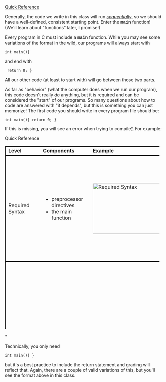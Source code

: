 <a href="#Quick Reference">Quick Reference</a>
<p>Generally, the code we write in this class will run <a href="https://www.dictionary.com/browse/sequentially"><i>sequentially</i></a>, so we should have a well-defined, consistent starting point. Enter the <strong><span style="font-family: 'courier new', courier;">main</span></strong> function! (We'll learn about "functions" later, I promise!)</p>

<p>Every program in C must include a <strong><span style="font-family: 'courier new', courier;">main</span></strong> function. While you may see some variations of the format in the wild, our programs will always start with</p>

<code>int main(){</code>

<p>and end with</p>

<code>   return 0;
}</code>

<p>All our other code (at least to start with) will go between those two parts.</p>

<p>As far as "behavior" (what the computer does when we run our program), this code doesn't really <i>do</i> anything, but it is required and can be considered the "start" of our programs. So many questions about how to code are answered with "it depends", but this is something you can just memorize! The first code you should write in every program file should be:</p>

<code>int main(){
    return 0;
}</code>

<p>If this is missing, you will see an error when trying to compile<a href="#*">*</a>. For example: </p>

<a name="Quick Reference">Quick Reference</a>
<table style="border-collapse: collapse; width: 97.9535%; border-style: none; height: 587px;" border="1">
    <tbody>
        <tr style="height: 28px; border-style: groove;">
            <td style="width: 10%; border-style: none; height: 28px;"><strong>Level</strong></td>
            <td style="width: 15%; border-style: none; height: 28px;"><strong>Components</strong></td>
            <td style="width: 16.6508%; border-style: none; height: 28px;"><strong>Example</strong></td>
            <td style="width: 16.6508%; border-style: none;"><strong>Explanation</strong></td>
        </tr>
        <tr style="height: 203px; border-style: groove;">
            <td style="width: 10%; border-style: none; height: 203px;">Required Syntax</td>
            <td style="width: 15%; border-style: none; height: 203px;">
                <ul style="list-style-type: disc;">
                    <li>preprocessor directives</li>
                    <li>the main function</li>
                </ul>
            </td>
            <td style="width: 16.6508%; border-style: none; height: 203px;"><img src="https://webcampus.unr.edu/courses/109022/files/12923823/preview" alt="Required Syntax" width="277" height="162" data-api-endpoint="https://webcampus.unr.edu/api/v1/courses/109022/files/12923823" data-api-returntype="File" /></td>
            <td style="width: 16.6508%; border-style: none;">
                <ul>
                    <li>If you don't include the correct library for functions you call but don't write, there will be a compiler error.</li>
                    <li>All programs must have exactly one main function to compile and run.</li>
                </ul>
            </td>
        </tr>
        <tr style="height: 356px; border-style: groove;">
            <td style="width: 10%; border-style: none; height: 356px;">Conventions</td>
            <td style="width: 15%; border-style: none; height: 356px;">
                <ul>
                    <li>preprocessor directives
                        <ul>
                            <li><strong style="font-family: inherit; font-size: 1rem;">including "macros"</strong></li>
                        </ul>
                    </li>
                    <li>the main function
                        <ul>
                            <li><strong style="font-family: inherit; font-size: 1rem;"><span style="font-family: 'courier new', courier;">return 0;</span> statement at the end</strong></li>
                        </ul>
                    </li>
                </ul>
            </td>
            <td style="width: 16.6508%; border-style: none; height: 356px;"><img src="https://webcampus.unr.edu/courses/109022/files/12923826/preview" alt="Conventions" width="277" height="168" data-api-endpoint="https://webcampus.unr.edu/api/v1/courses/109022/files/12923826" data-api-returntype="File" /></td>
            <td style="width: 16.6508%; border-style: none;">
                <ul>
                    <li>Macros are like labels which make values in your code easier to read
                        <ul>
                            <li>a variable is not the right tool since the value doesn't change</li>
                            <li>use all caps so you can tell the difference!</li>
                        </ul>
                    </li>
                    <li>The <strong style="font-family: inherit; font-size: 1rem;"><span style="font-family: 'courier new', courier;">return 0;</span></strong> statement tells the operating system that the program finished running without issues.</li>
                </ul>
            </td>
        </tr>
        <tr style="border-style: groove;">
            <td style="width: 10%; border-style: none;">Best Practices</td>
            <td style="width: 15%; border-style: none;">
                <ul>
                    <li><strong>header comments</strong></li>
                    <li>preprocessor directives
                        <ul>
                            <li><strong style="font-family: inherit; font-size: 1rem;">only include libraries that are used in that program</strong></li>
                            <li>including "macros"</li>
                        </ul>
                    </li>
                    <li>the main function
                        <ul>
                            <li><strong>consistent indentation</strong></li>
                            <li>return 0 statement at the bottom</li>
                        </ul>
                    </li>
                </ul>
            </td>
            <td style="width: 16.6508%; border-style: none;"><img src="https://webcampus.unr.edu/courses/109022/files/12923827/preview" alt="Best Practices" data-ally-user-updated-alt="Best Practices" data-api-endpoint="https://webcampus.unr.edu/api/v1/courses/109022/files/12923827" data-api-returntype="File" /></td>
            <td style="width: 16.6508%; border-style: none;">
                <ul>
                    <li>Header comments give the reader more information, like who wrote the program.</li>
                    <li>Including libraries that aren't used can cause performance issues.</li>
                    <li>Indentation makes code easier by indicating where different blocks of code begin and end.</li>
                </ul>
            </td>
        </tr>
    </tbody>
</table>
<a name="*">*</a> <p>Technically, you only need 

<code>int main(){
}</code>

but it's a best practice to include the return statement and grading will reflect that. Again, there are a couple of valid variations of this, but you'll see the format above in this class.</p>
